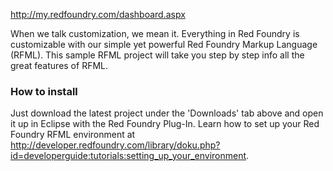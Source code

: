 http://my.redfoundry.com/dashboard.aspx

When we talk customization, we mean it. Everything in Red Foundry is customizable with our simple yet powerful Red Foundry Markup Language (RFML). This sample RFML project will take you step by step info all the great features of RFML.

### How to install ###
Just download the latest project under the 'Downloads' tab above and open it up in Eclipse with the Red Foundry Plug-In. Learn how to set up your Red Foundry RFML environment at http://developer.redfoundry.com/library/doku.php?id=developerguide:tutorials:setting_up_your_environment.

